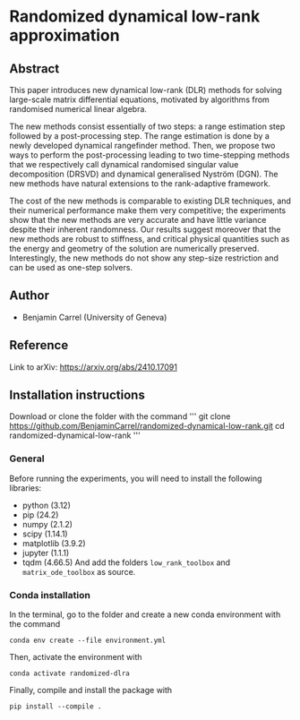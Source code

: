 # Randomized dynamical low-rank approximation

## Abstract

This paper introduces new dynamical low-rank (DLR) methods for solving large-scale matrix differential equations, motivated by algorithms from randomised numerical linear algebra.

The new methods consist essentially of two steps: a range estimation step followed by a post-processing step. The range estimation is done by a newly developed dynamical rangefinder method. Then, we propose two ways to perform the post-processing leading to two time-stepping methods that we respectively call dynamical randomised singular value decomposition (DRSVD) and dynamical generalised Nyström (DGN). The new methods have natural extensions to the rank-adaptive framework.

The cost of the new methods is comparable to existing DLR techniques, and their numerical performance make them very competitive; the experiments show that the new methods are very accurate and have little variance despite their inherent randomness. Our results suggest moreover that the new methods are robust to stiffness, and critical physical quantities such as the energy and geometry of the solution are numerically preserved. Interestingly, the new methods do not show any step-size restriction and can be used as one-step solvers. 

## Author

- Benjamin Carrel (University of Geneva)

## Reference

Link to arXiv: https://arxiv.org/abs/2410.17091


## Installation instructions

Download or clone the folder with the command
'''
git clone https://github.com/BenjaminCarrel/randomized-dynamical-low-rank.git
cd randomized-dynamical-low-rank
'''

### General

Before running the experiments, you will need to install the following libraries:
- python (3.12)
- pip (24.2)
- numpy (2.1.2)
- scipy (1.14.1)
- matplotlib (3.9.2)
- jupyter (1.1.1)
- tqdm (4.66.5)
And add the folders `low_rank_toolbox` and `matrix_ode_toolbox` as source.

### Conda installation

In the terminal, go to the folder and create a new conda environment with the command

`conda env create --file environment.yml`

Then, activate the environment with

`conda activate randomized-dlra`

Finally, compile and install the package with

`pip install --compile .`
